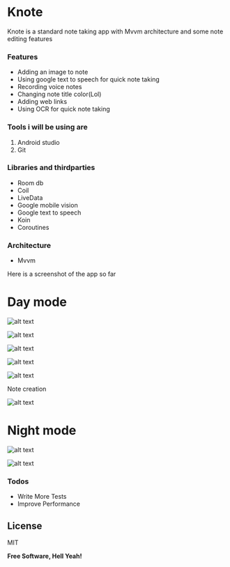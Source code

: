 # Knote



Knote is a standard note taking app with Mvvm architecture and some note editing features



### Features 

- Adding an image to note
- Using google text to speech for quick note taking
- Recording voice notes
- Changing note title color(Lol)
- Adding web links
- Using OCR for quick note taking

### Tools i will be using are

1. Android studio
2. Git

### Libraries and thirdparties

- Room db
- Coil
- LiveData
- Google mobile vision
- Google text to speech
- Koin
- Coroutines


### Architecture 
* Mvvm


 
 
 
 Here is a screenshot of the app so far
 
 # Day mode
 
 

 
 
 
 ![alt text](https://github.com/Tristankluivert/Knote/blob/master/screenshots/slideone.png)
 
 ![alt text](https://github.com/Tristankluivert/Knote/blob/master/screenshots/slidetwo.png)
 
 ![alt text](https://github.com/Tristankluivert/Knote/blob/master/screenshots/slidethree.png)
 
 
 
 
 
  ![alt text](https://github.com/Tristankluivert/Knote/blob/master/screenshots/mainemptyscreen.png)
 
 
  
 
 ![alt text](https://github.com/Tristankluivert/Knote/blob/master/screenshots/notelistday.png)
 
 Note creation
 
 ![alt text](https://github.com/Tristankluivert/Knote/blob/master/screenshots/editnoteday.png)
 
 # Night mode
 
 
![alt text](https://github.com/Tristankluivert/Knote/blob/master/screenshots/notelistnight.png)

![alt text](https://github.com/Tristankluivert/Knote/blob/master/screenshots/editnotenight.png)



### Todos

 - Write More Tests
 - Improve Performance

License
----

MIT


**Free Software, Hell Yeah!**

